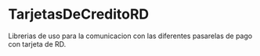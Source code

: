 # TarjetasDeCreditoRD
Librerias de uso para la comunicacion con las diferentes pasarelas de pago con tarjeta de RD.
